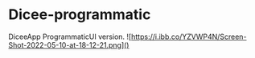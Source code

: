 # Dicee-programmatic
DiceeApp ProgrammaticUI version.
![https://i.ibb.co/YZVWP4N/Screen-Shot-2022-05-10-at-18-12-21.png]()

